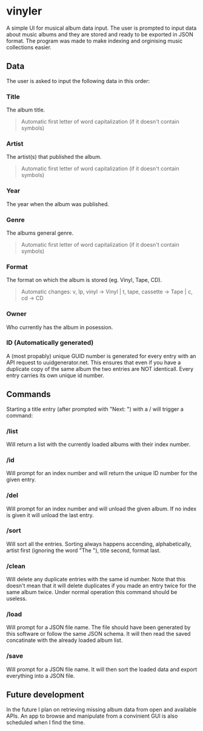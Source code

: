 # vinyler
A simple UI for musical album data input. The user is prompted to input data about music albums and they are stored and ready to be exported in JSON format. The program was made to make indexing and orginising music collections easier.
## Data
The user is asked to input the following data in this order:
  ### Title
  The album title.
  > Automatic first letter of word capitalization (if it doesn't contain symbols)
  ### Artist
  The artist(s) that published the album.
  > Automatic first letter of word capitalization (if it doesn't contain symbols)
  ### Year
  The year when the album was published.
  ### Genre
  The albums general genre.
  > Automatic first letter of word capitalization (if it doesn't contain symbols)
  ### Format
  The format on which the album is stored (eg. Vinyl, Tape, CD).
  > Automatic changes: v, lp, vinyl -> Vinyl | t, tape, cassette -> Tape | c, cd -> CD
  ### Owner
  Who currently has the album in posession.
  ### ID (Automatically generated)
  A (most propably) unique GUID number is generated for every entry with an API request to uuidgenerator.net. This ensures that even if you have a duplicate copy of the same album the two entries are NOT identicall. Every entry carries its own unique id number.

## Commands
Starting a title entry (after prompted with "Next: ") with a / will trigger a command:
  ### /list
  Will return a list with the currently loaded albums with their index number.
  ### /id
  Will prompt for an index number and will return the unique ID number for the given entry.
  ### /del
  Will prompt for an index number and will unload the given album. If no index is given it will unload the last entry.
  ### /sort
  Will sort all the entries. Sorting always happens accending, alphabetically, artist first (ignoring the word "The "), title second, format last.
  ### /clean
  Will delete any duplicate entries with the same id number. Note that this doesn't mean that it will delete duplicates if you made an entry twice for the same album twice. Under normal operation this command should be useless.
  ### /load
  Will prompt for a JSON file name. The file should have been generated by this software or follow the same JSON schema. It will then read the saved concatinate with the already loaded album list.
  ### /save
  Will prompt for a JSON file name. It will then sort the loaded data and export everything into a JSON file.

## Future development
In the future I plan on retrieving missing album data from open and available APIs. An app to browse and manipulate from a convinient GUI is also scheduled when I find the time.
